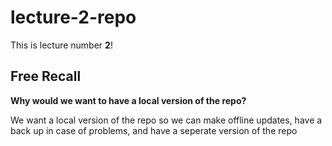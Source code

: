 # lecture-2-repo 

This is lecture number **2**!

## Free Recall

**Why would we want to have a local version of the repo?**

We want a local version of the repo so we can make offline updates, have a back up in case of problems, and have a seperate version of the repo